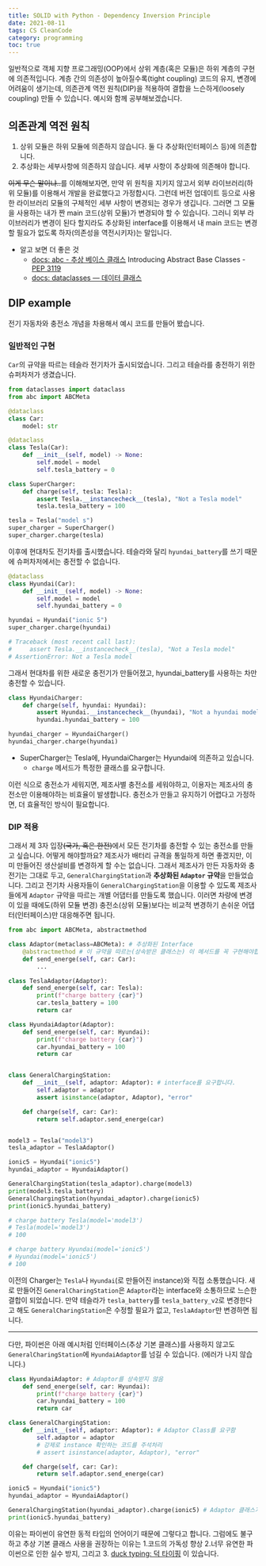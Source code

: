 ```yaml
---
title: SOLID with Python - Dependency Inversion Principle
date: 2021-08-11
tags: CS CleanCode
category: programming
toc: true
--- 
```


일반적으로 객체 지향 프로그래밍(OOP)에서 상위 계층(혹은 모듈)은 하위 계층의 구현에 의존적입니다. 계층 간의 의존성이 높아질수록(tight coupling) 코드의 유지, 변경에 어려움이 생기는데, 의존관계 역전 원칙(DIP)을 적용하여 결합을 느슨하게(loosely coupling) 만들 수 있습니다. 예시와 함께 공부해보겠습니다.

## 의존관계 역전 원칙

  1. 상위 모듈은 하위 모듈에 의존하지 않습니다. 둘 다 추상화(인터페이스 등)에 의존합니다.
  2. 추상화는 세부사항에 의존하지 않습니다. 세부 사항이 추상화에 의존해야 합니다.

~~이게 무슨 말이냐..~~를 이해해보자면, 만약 위 원칙을 지키지 않고서 외부 라이브러리(하위 모듈)를 이용해서 개발을 완료했다고 가정합시다. 그런데 버전 업데이트 등으로 사용한 라이브러리 모듈의 구체적인 세부 사항이 변경되는 경우가 생깁니다. 그러면 그 모듈을 사용하는 내가 짠 main 코드(상위 모듈)가 변경되야 할 수 있습니다. 그러니 외부 라이브러리가 변경이 된다 할지라도 추상화된 interface를 이용해서 내 main 코드는 변경할 필요가 없도록 하자(의존성을 역전시키자)는 말입니다.

* 알고 보면 더 좋은 것
  * [docs: abc - 추상 베이스 클래스](https://docs.python.org/ko/3/library/abc.html) Introducing Abstract Base Classes - [PEP 3119](https://www.python.org/dev/peps/pep-3119/)
  * [docs: dataclasses — 데이터 클래스](https://docs.python.org/ko/3/library/dataclasses.html)

## DIP example

전기 자동차와 충전소 개념을 차용해서 예시 코드를 만들어 봤습니다.

### 일반적인 구현

`Car`의 규약을 따르는 테슬라 전기차가 출시되었습니다. 그리고 테슬라를 충전하기 위한 슈퍼차저가 생겼습니다.

```python
from dataclasses import dataclass
from abc import ABCMeta

@dataclass
class Car:
    model: str

@dataclass
class Tesla(Car):
    def __init__(self, model) -> None:
        self.model = model
        self.tesla_battery = 0

class SuperCharger:
    def charge(self, tesla: Tesla):
        assert Tesla.__instancecheck__(tesla), "Not a Tesla model"
        tesla.tesla_battery = 100

tesla = Tesla("model s")
super_charger = SuperCharger()
super_charger.charge(tesla)
```

이후에 현대차도 전기차를 출시했습니다. 테슬라와 달리 `hyundai_battery`를 쓰기 때문에 슈퍼차저에서는 충전할 수 없습니다.

```python
@dataclass
class Hyundai(Car):
    def __init__(self, model) -> None:
        self.model = model
        self.hyundai_battery = 0

hyundai = Hyundai("ionic 5")
super_charger.charge(hyundai)

# Traceback (most recent call last):
#     assert Tesla.__instancecheck__(tesla), "Not a Tesla model"
# AssertionError: Not a Tesla model
```

그래서 현대차를 위한 새로운 충전기가 만들어졌고, hyundai_battery를 사용하는 차만 충전할 수 있습니다.

```python
class HyundaiCharger:
    def charge(self, hyundai: Hyundai):
        assert Hyundai.__instancecheck__(hyundai), "Not a hyundai model"
        hyundai.hyundai_battery = 100

hyundai_charger = HyundaiCharger()
hyundai_charger.charge(hyundai)
```

* SuperCharger는 Tesla에, HyundaiCharger는 Hyundai에 의존하고 있습니다.
  * `charge` 메서드가 특정한 클래스를 요구합니다.

이런 식으로 충전소가 세워지면, 제조사별 충전소를 세워야하고, 이용자는 제조사의 충전소만 이용해야하는 비효율이 발생합니다. 충전소가 만들고 유지하기 어렵다고 가정하면, 더 효율적인 방식이 필요합니다.

### DIP 적용

그래서 제 3자 입장~~(국가, 혹은 한전)~~에서 모든 전기차를 충전할 수 있는 충전소를 만들고 싶습니다. 어떻게 해야할까요? 제조사가 배터리 규격을 통일하게 하면 좋겠지만, 이미 만들어진 생산설비를 변경하게 할 수는 없습니다. 그래서 제조사가 만든 자동차와 충전기는 그대로 두고, `GeneralChargingStation`과 **추상화된 `Adaptor` 규약**을 만들었습니다. 그리고 전기차 사용자들이 `GeneralChargingStation`을 이용할 수 있도록 제조사들에게 `Adaptor` 규약을 따르는 개별 어댑터를 만들도록 했습니다. 이러면 차량에 변경이 있을 때에도(하위 모듈 변경) 충전소(상위 모듈)보다는 비교적 변경하기 손쉬운 어댑터(인터페이스)만 대응해주면 됩니다.

```python
from abc import ABCMeta, abstractmethod

class Adaptor(metaclass=ABCMeta): # 추상화된 Interface
    @abstractmethod # 이 규약을 따르는(상속받은 클래스는) 이 메서드를 꼭 구현해야합니다. 
    def send_energe(self, car: Car):
        ...

class TeslaAdaptor(Adaptor):
    def send_energe(self, car: Tesla):
        print(f"charge battery {car}")
        car.tesla_battery = 100
        return car

class HyundaiAdaptor(Adaptor):
    def send_energe(self, car: Hyundai):
        print(f"charge battery {car}")
        car.hyundai_battery = 100
        return car


class GeneralChargingStation:
    def __init__(self, adaptor: Adaptor): # interface를 요구합니다.
        self.adaptor = adaptor
        assert isinstance(adaptor, Adaptor), "error"

    def charge(self, car: Car):
        return self.adaptor.send_energe(car)


model3 = Tesla("model3")
tesla_adaptor = TeslaAdaptor()

ionic5 = Hyundai("ionic5")
hyundai_adaptor = HyundaiAdaptor()

GeneralChargingStation(tesla_adaptor).charge(model3)
print(model3.tesla_battery)
GeneralChargingStation(hyundai_adaptor).charge(ionic5)
print(ionic5.hyundai_battery)

# charge battery Tesla(model='model3')
# Tesla(model='model3')
# 100

# charge battery Hyundai(model='ionic5')
# Hyundai(model='ionic5')
# 100
```

이전의 Charger는 `Tesla`나 `Hyundai`(로 만들어진 instance)와 직접 소통했습니다. 새로 만들어진 `GeneralCharingStation`은 `Adaptor`라는 interface와 소통하므로 느슨한 결합이 되었습니다. 만약 테슬라가 `tesla_battery`를 `tesla_battery_v2`로 변경한다고 해도 `GeneralCharingStation`은 수정할 필요가 없고, `TeslaAdaptor`만 변경하면 됩니다.

---

다만, 파이썬은 아래 예시처럼 인터페이스(추상 기본 클래스)를 사용하지 않고도 `GeneralCharingStation`에 `HyundaiAdaptor`를 넘길 수 있습니다. (에러가 나지 않습니다.)

```python
class HyundaiAdaptor: # Adaptor를 상속받지 않음
    def send_energe(self, car: Hyundai):
        print(f"charge battery {car}")
        car.hyundai_battery = 100
        return car

class GeneralChargingStation:
    def __init__(self, adaptor: Adaptor): # Adaptor Class를 요구함
        self.adaptor = adaptor
        # 강제로 instance 확인하는 코드를 주석처리
        # assert isinstance(adaptor, Adaptor), "error" 

    def charge(self, car: Car):
        return self.adaptor.send_energe(car)

ionic5 = Hyundai("ionic5")
hyundai_adaptor = HyundaiAdaptor()

GeneralChargingStation(hyundai_adaptor).charge(ionic5) # Adaptor 클래스가 아니어도 동작.
print(ionic5.hyundai_battery)
```

이유는 파이썬이 유연한 동적 타입의 언어이기 때문에 그렇다고 합니다. 그럼에도 불구하고 추상 기본 클래스 사용을 권장하는 이유는 1.코드의 가독성 향상 2.너무 유연한 파이썬으로 인한 실수 방지, 그리고 3. [duck typing: 덕 타이핑](https://ko.wikipedia.org/wiki/덕_타이핑) 이 있습니다.

